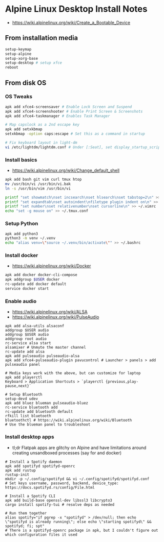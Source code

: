 # Alpine Linux Desktop Install Notes

- https://wiki.alpinelinux.org/wiki/Create_a_Bootable_Device

## From installation media
```sh
setup-keymap
setup-alpine
setup-xorg-base
setup-desktop # setup xfce
reboot
```
## From disk OS

### OS Tweaks
```sh
apk add xfce4-screensaver # Enable Lock Screen and Suspend
apk add xfce4-screenshooter # Enable Print Screen & Screenshots
apk add xfce4-taskmanager # Enables Task Manager

# Map capslock as a 2nd escape key
apk add setxkbmap
setxkbmap -option caps:escape # Set this as a command in startup

# Fix keyboard layout in light-dm
vi /etc/lightdm/lightdm.conf # Under [:Seat], set display_startup_script=/usr/bin/setxkbmap us colemak
```

### Install basics
- https://wiki.alpinelinux.org/wiki/Change_default_shell

```sh
apk add bash git vim curl tmux htop 
mv /usr/bin/vi /usr/bin/vi.bak
ln -s /usr/bin/vim /usr/bin/vi

printf "set showmatch\nset incsearch\nset hlsearch\nset tabstop=2\n" >> ~/.vimrc
printf "set expandtab\nset autoindent\nfiletype plugin indent on\n" >> ~/.vimrc
printf "set number\nset relativenumber\nset cursorline\n" >> ~/.vimrc
echo "set -g mouse on" >> ~/.tmux.conf
```

### Setup Python
```sh
apk add python3
python3 -m venv ~/.venv
echo "alias venv=\"source ~/.venv/bin/activate\"" >> ~/.bashrc
```

### Install docker
- https://wiki.alpinelinux.org/wiki/Docker

```sh
apk add docker docker-cli-compose
apk addgroup $USER docker
rc-update add docker default
service docker start
```
### Enable audio

- https://wiki.alpinelinux.org/wiki/ALSA
- https://wiki.alpinelinux.org/wiki/PulseAudio

```
apk add alsa-utils alsaconf
addgroup $USER audio
addgroup $USER audio
addgroup root audio
rc-service alsa start
alsamixer # Unmute the master channel
rc-update add alsa
apk add pulseaudio pulseaudio-alsa 
apk add xfce4-pulseaudio-plugin pavucontrol # Launcher > panels > add pulseaudio panel

# Media keys work with the above, but can customize for laptop
apk add playerctl
Keyboard > Application Shortcuts > `playerctl {previous,play-pause,next}`

# Setup Bluetooth
setup-devd udev
apk add bluez blueman pulseaudio-bluez
rc-service bluetooth add
rc-update add bluetooth default
rfkill list bluetooth 
bluetoothctl # https://wiki.alpinelinux.org/wiki/Bluetooth
# Use the blueman panel to troubleshoot 
```

### Install desktop apps
- tl;dr Flatpak apps are glitchy on Alpine and have limitations around creating unsandboxed processes (say for and docker)
```
# Install a Spotify daemon
apk add spotifyd spotifyd-openrc
apk add rustup
rustup-init
mkdir -p ~/.config/spotifyd && vi ~/.config/spotifyd/spotifyd.conf
# Set keys username, password, backend, device_type: https://docs.spotifyd.rs/config/File.html

# Install a Spotify CLI
apk add build-base openssl-dev libssl3 libcrypto3 
cargo install spotify-tui # resolve deps as needed

# Run them together
alias spotify="if pgrep -x "spotifyd" > /dev/null; then echo \"spotifyd is already running\"; else echo \"starting spotifyd\" && spotifyd; fi; spt"
# There is a spotifyd-openrc package in apk, but I couldn't figure out which configuration files it used
```